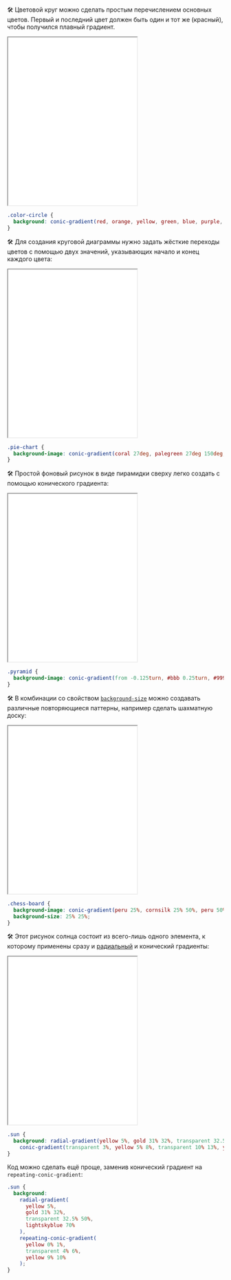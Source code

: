 🛠 Цветовой круг можно сделать простым перечислением основных цветов. Первый и последний цвет должен быть один и тот же (красный), чтобы получился плавный градиент.

<iframe title="Цветовой круг" src="../demos/color-circle/" height="390"></iframe>

```css
.color-circle {
  background: conic-gradient(red, orange, yellow, green, blue, purple, red);
}
```

🛠 Для создания круговой диаграммы нужно задать жёсткие переходы цветов с помощью двух значений, указывающих начало и конец каждого цвета:

<iframe title="Круговая диаграмма" src="../demos/pie-chart/" height="390"></iframe>

```css
.pie-chart {
  background-image: conic-gradient(coral 27deg, palegreen 27deg 150deg, skyblue 150deg);
}
```

🛠 Простой фоновый рисунок в виде пирамидки сверху легко создать с помощью конического градиента:

<iframe title="Пирамида сверху" src="../demos/pyramid/" height="390"></iframe>

```css
.pyramid {
  background-image: conic-gradient(from -0.125turn, #bbb 0.25turn, #999 0.25turn 0.5turn, #bbb 0.5turn 0.75turn, #eee 0.75turn);
}
```

🛠 В комбинации со свойством [`background-size`](/css/background-size) можно создавать различные повторяющиеся паттерны, например сделать шахматную доску:

<iframe title="Шахматные клетки" src="../demos/chess-board/" height="390"></iframe>

```css
.chess-board {
  background-image: conic-gradient(peru 25%, cornsilk 25% 50%, peru 50% 75%, cornsilk 75%);
  background-size: 25% 25%;
}
```

🛠 Этот рисунок солнца состоит из всего-лишь одного элемента, к которому применены сразу и [радиальный](/css/radial-gradient) и конический градиенты:

<iframe title="Солнце с лучами" src="../demos/sun/" height="390"></iframe>

```css
.sun {
  background: radial-gradient(yellow 5%, gold 31% 32%, transparent 32.5% 50%, lightskyblue 70%),
    conic-gradient(transparent 3%, yellow 5% 8%, transparent 10% 13%, yellow 15% 17%, transparent 20% 23%, yellow 25% 28%, transparent 30% 33%, yellow 35% 38%, transparent 40% 43%, yellow 45% 48%, transparent 50% 53%, yellow 55% 58%, transparent 60% 63%, yellow 65% 68%, transparent 70% 73%, yellow 75% 78%, transparent 80% 83%, yellow 85% 88%, transparent 90% 93%, yellow 95% 98%, transparent);
}
```

Код можно сделать ещё проще, заменив конический градиент на `repeating-conic-gradient`:

```css
.sun {
  background:
    radial-gradient(
      yellow 5%,
      gold 31% 32%,
      transparent 32.5% 50%,
      lightskyblue 70%
    ),
    repeating-conic-gradient(
      yellow 0% 1%,
      transparent 4% 6%,
      yellow 9% 10%
    );
}
```
